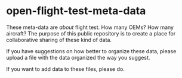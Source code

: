 # open-flight-test-meta-data
These meta-data are *about* flight test. How many OEMs? How many aircraft? The purpose of this public repository is to create a place for collaborative sharing of these kind of data.

If you have suggestions on how better to organize these data, please upload a file with the data organized the way you suggest.

If you want to add data to these files, please do.
